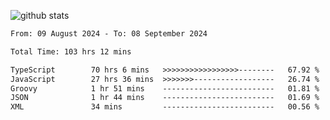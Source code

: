 
![github stats](https://github-readme-stats.vercel.app/api?username=realmahd1&show_icons=true&theme=codeSTACKr&hide_rank=true&count_private=true)

<!--START_SECTION:waka-->

```txt
From: 09 August 2024 - To: 08 September 2024

Total Time: 103 hrs 12 mins

TypeScript        70 hrs 6 mins   >>>>>>>>>>>>>>>>>--------   67.92 %
JavaScript        27 hrs 36 mins  >>>>>>>------------------   26.74 %
Groovy            1 hr 51 mins    -------------------------   01.81 %
JSON              1 hr 44 mins    -------------------------   01.69 %
XML               34 mins         -------------------------   00.56 %
```

<!--END_SECTION:waka-->
